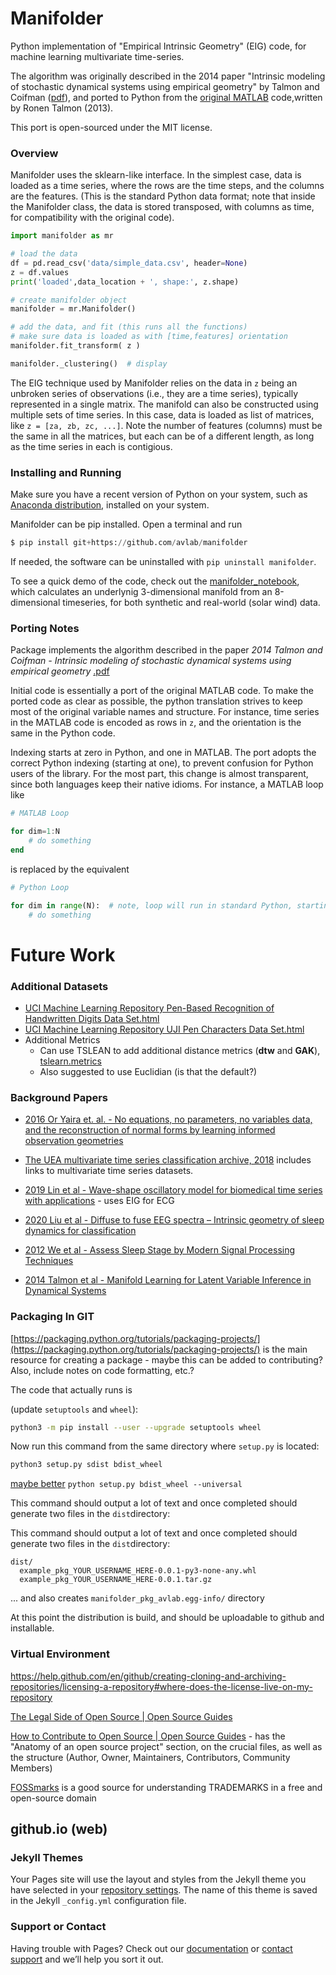 # Manifolder

Python implementation of "Empirical Intrinsic Geometry" (EIG) code, for machine learning multivariate time-series.

The algorithm was originally described in the 2014 paper "Intrinsic modeling of stochastic dynamical systems using empirical geometry" by Talmon and Coifman  ([pdf](https://ronentalmon.com/wp-content/uploads/2019/03/ACHA_EIG.pdf)), and ported to Python from the [original MATLAB](http://www.runmycode.org/companion/view/191) code,written by Ronen Talmon (2013).

This port is open-sourced under the MIT license.

### Overview

Manifolder uses the sklearn-like interface.  In the simplest case, data is loaded as a time series, where the rows are the time steps, and the columns are the features.  (This is the standard Python data format; note that inside the Manifolder class, the data is stored transposed, with columns as time, for compatibility with the original code).


```python
import manifolder as mr

# load the data
df = pd.read_csv('data/simple_data.csv', header=None)
z = df.values
print('loaded',data_location + ', shape:', z.shape)

# create manifolder object
manifolder = mr.Manifolder()

# add the data, and fit (this runs all the functions)
# make sure data is loaded as with [time,features] orientation
manifolder.fit_transform( z )

manifolder._clustering()  # display
```

The EIG technique used by Manifolder relies on the data in `z` being an unbroken series of observations (i.e., they are a time series), typically represented in a single matrix.  The manifold can also be constructed using multiple sets of time series.  In this case, data is loaded as list of matrices, like `z = [za, zb, zc, ...]`.  Note the number of features (columns) must be the same in all the matrices, but each can be of a different length, as long as the time series in each is contigious.



### Installing and Running

Make sure you have a recent version of Python on your system, such as [Anaconda distribution](https://www.anaconda.com/distribution/#download-section), installed on your system.

Manifolder can be pip installed.  Open a terminal and run

```python
$ pip install git+https://github.com/avlab/manifolder
```

If needed, the software can be uninstalled with `pip uninstall manifolder`.

To see a quick demo of the code, check out the [manifolder_notebook](https://github.com/avlab/manifolder/blob/master/manifolder_notebook.ipynb), which calculates an underlynig 3-dimensional manifold from an 8-dimensional timeseries, for both synthetic and real-world (solar wind) data.


### Porting Notes

Package implements the algorithm described in the paper *2014 Talmon and Coifman - Intrinsic modeling of stochastic dynamical systems using empirical geometry* [.pdf](https://ronentalmon.com/wp-content/uploads/2019/03/ACHA_EIG.pdf)

Initial code is essentially a port of the original MATLAB code.  To make the ported code as clear as possible, the python translation strives to keep most of the original variable names and structure.  For instance, time series in the MATLAB code is encoded as rows in `z`, and the orientation is the same in the Python code.

Indexing starts at zero in Python, and one in MATLAB.  The port adopts the correct Python indexing (starting at one), to prevent confusion for Python users of the library.  For the most part, this change is almost transparent, since both languages keep their native idioms.  For instance, a MATLAB loop like

```octave
# MATLAB Loop

for dim=1:N
	# do something
end
```

is replaced by the equivalent 

```python
# Python Loop

for dim in range(N):  # note, loop will run in standard Python, starting at dim = 0
    # do something
```



# Future Work

### Additional Datasets

  * [UCI Machine Learning Repository  Pen-Based Recognition of Handwritten Digits Data Set.html](https://archive.ics.uci.edu/ml/datasets/Pen-Based+Recognition+of+Handwritten+Digits)
  * [UCI Machine Learning Repository  UJI Pen Characters Data Set.html](http://archive.ics.uci.edu/ml/datasets/UJI+Pen+Characters)
* Additional Metrics
  * Can use TSLEAN to add additional distance metrics (**dtw** and **GAK**), [tslearn.metrics](https://tslearn.readthedocs.io/en/latest/gen_modules/tslearn.metrics.html)
  * Also suggested to use Euclidian (is that the default?)


### Background Papers

* [2016 Or Yaira et. al. - No equations, no parameters, no variables  data, and the reconstruction of normal forms by learning informed observation geometries](https://www.researchgate.net/publication/311585902_No_equations_no_parameters_no_variables_data_and_the_reconstruction_of_normal_forms_by_learning_informed_observation_geometries)

* [The UEA multivariate time series classification archive, 2018](https://arxiv.org/pdf/1811.00075.pdf) includes links to multivariate time series datasets.

* [2019 Lin et al - Wave-shape oscillatory model for biomedical time series with applications](https://www.researchgate.net/publication/334161695_Wave-shape_oscillatory_model_for_biomedical_time_series_with_applications) - uses EIG for ECG

* [2020 Liu et al - Diffuse to fuse EEG spectra – Intrinsic geometry of sleep dynamics for classification](https://www.sciencedirect.com/science/article/pii/S1746809419301508)

* [2012 We et al - Assess Sleep Stage by Modern Signal Processing
Techniques](https://arxiv.org/pdf/1410.1013.pdf)

* [2014 Talmon et al - Manifold Learning for Latent Variable Inference in Dynamical Systems](https://cpsc.yale.edu/sites/default/files/files/tr1491.pdf)


### Packaging In GIT

[https://packaging.python.org/tutorials/packaging-projects/](https://packaging.python.org/tutorials/packaging-projects/) is the main resource for creating a package - maybe this can be added to contributing?  Also, include notes on code formatting, etc.?

The code that actually runs is

(update `setuptools` and `wheel`):

```bash
python3 -m pip install --user --upgrade setuptools wheel
```

Now run this command from the same directory where `setup.py` is located:

```bash
python3 setup.py sdist bdist_wheel
```

[maybe better](https://packaging.python.org/guides/distributing-packages-using-setuptools/) `python setup.py bdist_wheel --universal`

This command should output a lot of text and once completed should generate two files in the `dist`directory:

This command should output a lot of text and once completed should generate two files in the `dist`directory:

```
dist/
  example_pkg_YOUR_USERNAME_HERE-0.0.1-py3-none-any.whl
  example_pkg_YOUR_USERNAME_HERE-0.0.1.tar.gz
```

... and also creates `manifolder_pkg_avlab.egg-info/` directory

At this point the distribution is build, and should be uploadable to github and installable.  

### Virtual Environment

https://help.github.com/en/github/creating-cloning-and-archiving-repositories/licensing-a-repository#where-does-the-license-live-on-my-repository

[The Legal Side of Open Source | Open Source Guides](https://opensource.guide/legal/)

[How to Contribute to Open Source | Open Source Guides](https://opensource.guide/how-to-contribute/) - has the "Anatomy of an open source project" section, on the crucial files, as well as the structure (Author, Owner, Maintainers, Contributors, Community Members)

[FOSSmarks](http://fossmarks.org) is a good source for understanding TRADEMARKS in a free and open-source domain


## github.io (web)

### Jekyll Themes

Your Pages site will use the layout and styles from the Jekyll theme you have selected in your [repository settings](https://github.com/avlab/avlab.github.io/settings). The name of this theme is saved in the Jekyll `_config.yml` configuration file.

### Support or Contact

Having trouble with Pages? Check out our [documentation](https://help.github.com/categories/github-pages-basics/) or [contact support](https://github.com/contact) and we’ll help you sort it out.





